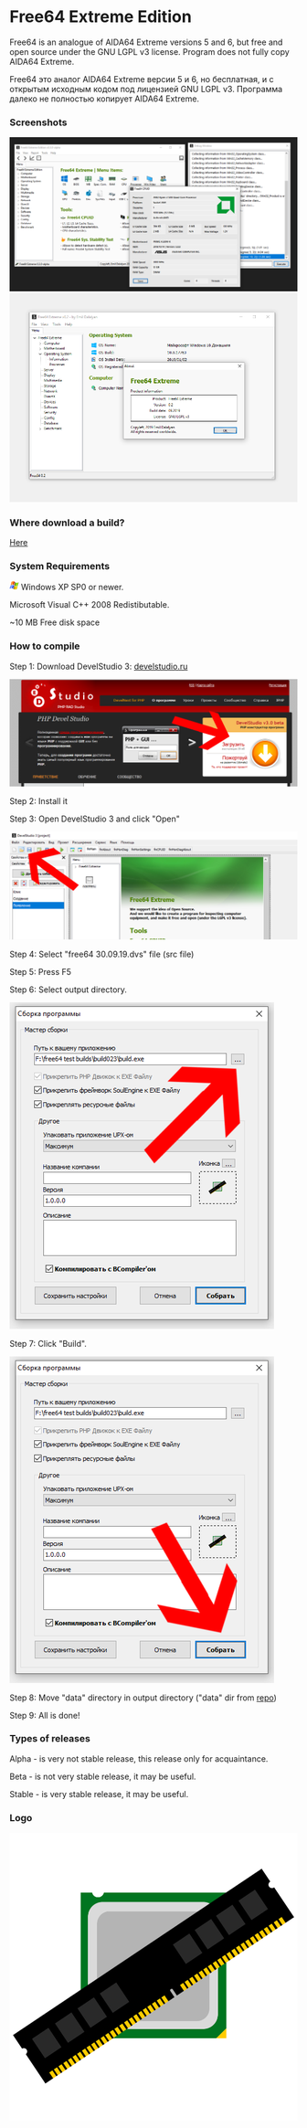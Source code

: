 # Free64 Extreme Edition

Free64 is an analogue of AIDA64 Extreme versions 5 and 6, but free and open source under the GNU LGPL v3 license.
Program does not fully copy AIDA64 Extreme.

Free64 это аналог AIDA64 Extreme версии 5 и 6, но бесплатная, и с открытым исходным кодом под лицензией GNU LGPL v3.
Программа далеко не полностью копирует AIDA64 Extreme. 

### Screenshots

![Image - Изображение](https://raw.githubusercontent.com/emil0911/free64/master/screen.png?raw=true "Screenshot")
![Image - Изображение](https://raw.githubusercontent.com/emil0911/free64/master/SCREEN2.png?raw=true "Screenshot")

### Where download a build?

[Here](https://github.com/emil0911/free64/releases)

### System Requirements

![IMAGE](https://raw.githubusercontent.com/emil0911/free64/master/screens/winxp.png?raw=true) Windows XP SP0 or newer. 

Microsoft Visual C++ 2008 Redistibutable.

~10 MB Free disk space

### How to compile

Step 1: Download DevelStudio 3: [develstudio.ru](http://develstudio.ru)

![IMAGE](screens/how_to_start/1.png?raw=true)

Step 2: Install it

Step 3: Open DevelStudio 3 and click "Open"

![IMAGE](screens/how_to_start/2.png?raw=true)

Step 4: Select "free64 30.09.19.dvs" file (src file)

Step 5: Press F5

Step 6: Select output directory.

![IMAGE](screens/how_to_start/3.png?raw=true)

Step 7: Click "Build".

![IMAGE](screens/how_to_start/4.png?raw=true)

Step 8: Move "data" directory in output directory ("data" dir from [repo](https://github.com/emil0911/free64))

Step 9: All is done!

### Types of releases

Alpha - is very not stable release, this release only for acquaintance.

Beta - is not very stable release, it may be useful.

Stable - is very stable release, it may be useful.

### Logo
![IMAGE](https://github.com/emil0911/free64/blob/master/free64-logo.png?raw=true)
